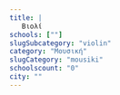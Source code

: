 ```yaml
---
title: |
   Βιολί
schools: [""]
slugSubcategory: "violin"
category: "Μουσική"
slugCategory: "mousiki"
schoolscount: "0"
city: ""
---
```


